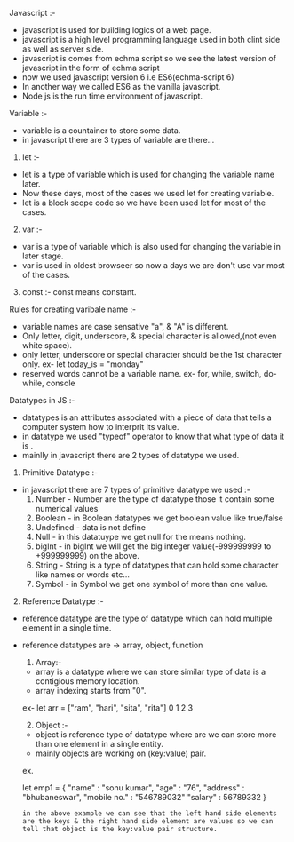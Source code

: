 Javascript :-

- javascript is used for building logics of a web page.
- javascript is a high level programming language used in both clint side as well as server side.
- javascript is comes from echma script so we see the latest version of javascript in the form of echma script
- now we used javascript version 6 i.e ES6(echma-script 6)
- In another way we called ES6 as the vanilla javascript.
- Node js is the run time environment of javascript.

Variable :-

- variable is a countainer to store some data.
- in javascript there are 3 types of variable are there...

1. let :-
- let is a type of variable which is used for changing the variable name
later.
- Now these days, most of the cases we used let for creating variable.
- let is a block scope code so we have been used let for most of the cases. 

2. var :-

- var is a type of variable which is also used for changing the variable in later stage.
- var is used in oldest browseer so now a days we are don't use var most of the cases.
3. const :- const means constant.



 <!-- task- difference between let & var -->


 Rules for creating varibale name :-

  - variable names are case sensative "a", & "A" is different.
  - Only letter, digit, underscore, & special character is allowed,(not even white space).
  - only letter, underscore or special character should be the 1st character only.
  ex- let today_is = "monday"
  - reserved words cannot be a variable name. ex- for, while, switch, do-while, console


  Datatypes in JS :-


- datatypes is an attributes associated with a piece of data that tells a computer
system how to interprit its value.
- in datatype we used "typeof" operator to know that what type of data it is .
- mainlly in javascript there are 2 types of datatype we used.

1. Primitive Datatype :-

- in javascript there are 7 types of primitive datatype we used :-
  1. Number - Number are the type of datatype those it contain some numerical values
  2. Boolean - in Boolean datatypes we get boolean value like true/false
  3. Undefined - data is not define
  4. Null - in this datatuype we get null for the means nothing.
  5. bigInt - in bigInt we will get the big integer value(-999999999 to +999999999) on the above.
  6. String - String is a type of datatypes that can hold some character like names or words etc...
  7. Symbol - in Symbol we get one symbol of more than one value.

2. Reference Datatype :-

- reference datatype are the type of datatype which can hold multiple element in a single time.
- reference datatypes are -> array, object, function

  1. Array:-
   - array is a datatype where we can store similar type of data is a contigious memory location.
   - array indexing starts from "0".

   ex- let arr = ["ram", "hari", "sita", "rita"]
                   0       1       2       3      

  2. Object :-

  - object is reference type of datatype where are we can store more than one element in a single entity.
  - mainly objects are working on (key:value) pair.


  ex.

  let emp1 = {
    "name" : "sonu kumar",
    "age" : "76",
    "address" : "bhubaneswar",
    "mobile no." : "546789032"
    "salary" : 56789332
      }

      in the above example we can see that the left hand side elements are the keys & the right hand side element are values so we can tell that object is the key:value pair structure.
